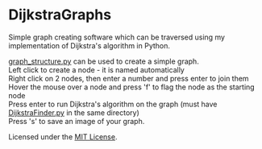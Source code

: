 # DijkstraGraphs
Simple graph creating software which can be traversed using my implementation of Dijkstra's algorithm in Python.  
  
[graph_structure.py](graph_structure.py) can be used to create a simple graph.  
Left click to create a node - it is named automatically  
Right click on 2 nodes, then enter a number and press enter to join them  
Hover the mouse over a node and press 'f' to flag the node as the starting node  
Press enter to run Dijkstra's algorithm on the graph (must have [DijkstraFinder.py](DijkstraFinder.py) in the same directory)  
Press 's' to save an image of your graph.  
  
Licensed under the [MIT License](LICENSE).
